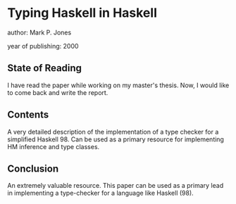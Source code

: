 # Typing Haskell in Haskell

author: Mark P. Jones

year of publishing: 2000


## State of Reading
I have read the paper while working on my master's thesis. Now, I would like to come back and write the report.


## Contents
A very detailed description of the implementation of a type checker for a simplified Haskell 98. Can be used as a primary resource for implementing HM inference and type classes.


## Conclusion
An extremely valuable resource. This paper can be used as a primary lead in implementing a type-checker for a language like Haskell (98).
